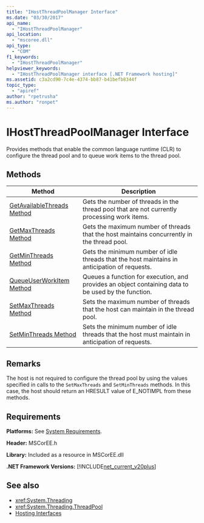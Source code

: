 ```yaml
---
title: "IHostThreadPoolManager Interface"
ms.date: "03/30/2017"
api_name: 
  - "IHostThreadPoolManager"
api_location: 
  - "mscoree.dll"
api_type: 
  - "COM"
f1_keywords: 
  - "IHostThreadPoolManager"
helpviewer_keywords: 
  - "IHostThreadPoolManager interface [.NET Framework hosting]"
ms.assetid: c3a2cd90-7c4e-4374-bb87-b41befb8344f
topic_type: 
  - "apiref"
author: "rpetrusha"
ms.author: "ronpet"
---
```

# IHostThreadPoolManager Interface
Provides methods that enable the common language runtime (CLR) to configure the thread pool and to queue work items to the thread pool.  
  
## Methods  
  
|Method|Description|  
|------------|-----------------|  
|[GetAvailableThreads Method](../../../../docs/framework/unmanaged-api/hosting/ihostthreadpoolmanager-getavailablethreads-method.md)|Gets the number of threads in the thread pool that are not currently processing work items.|  
|[GetMaxThreads Method](../../../../docs/framework/unmanaged-api/hosting/ihostthreadpoolmanager-getmaxthreads-method.md)|Gets the maximum number of threads that the host maintains concurrently in the thread pool.|  
|[GetMinThreads Method](../../../../docs/framework/unmanaged-api/hosting/ihostthreadpoolmanager-getminthreads-method.md)|Gets the minimum number of idle threads that the host maintains in anticipation of requests.|  
|[QueueUserWorkItem Method](../../../../docs/framework/unmanaged-api/hosting/ihostthreadpoolmanager-queueuserworkitem-method.md)|Queues a function for execution, and provides an object containing data to be used by the function.|  
|[SetMaxThreads Method](../../../../docs/framework/unmanaged-api/hosting/ihostthreadpoolmanager-setmaxthreads-method.md)|Sets the maximum number of threads that the host can maintain in the thread pool.|  
|[SetMinThreads Method](../../../../docs/framework/unmanaged-api/hosting/ihostthreadpoolmanager-setminthreads-method.md)|Sets the minimum number of idle threads that the host must maintain in anticipation of requests.|  
  
## Remarks  
 The host is not required to configure the thread pool by using the values specified in calls to the `SetMaxThreads` and `SetMinThreads` methods. In this case, the host should return an HRESULT value of E_NOTIMPL from these methods.  
  
## Requirements  
 **Platforms:** See [System Requirements](../../../../docs/framework/get-started/system-requirements.md).  
  
 **Header:** MSCorEE.h  
  
 **Library:** Included as a resource in MSCorEE.dll  
  
 **.NET Framework Versions:** [!INCLUDE[net_current_v20plus](../../../../includes/net-current-v20plus-md.md)]  
  
## See also
- <xref:System.Threading>
- <xref:System.Threading.ThreadPool>
- [Hosting Interfaces](../../../../docs/framework/unmanaged-api/hosting/hosting-interfaces.md)
